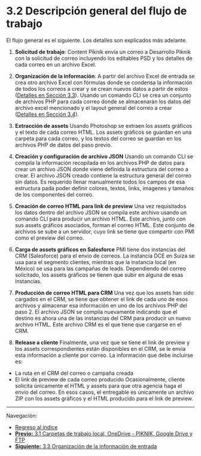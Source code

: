 # **3.2 Descripción general del flujo de trabajo**

El flujo general es el siguiente. Los detalles son explicados más adelante.

1. **Solicitud de trabajo**: Content Piknik envía un correo a Desarrollo Piknik con la solicitud de correo incluyendo los editables PSD y los detalles de cada correo en un archivo Excel.

2. **Organización de la información**: A partir del archivo Excel de entrada se crea otro archivo Excel con fórmulas donde se condensa la información de todos los correos a crear y se crean nuevos datos a partir de estos ([Detalles en Sección 3.3](3_3_Organizacion_de_informacion.md)). Usando un comando CLI se crea un conjunto de archivos PHP para cada correo donde se almacenarán los datos del archivo excel mencionado y el layout general del correo a crear ([Detalles en Sección 3.4](3_4_Inicio_de_proyecto.md)).

3. **Extracción de assets** Usando Photoshop se extraen los assets gráficos y el texto de cada correo HTML. Los assets gráficos se guardan en una carpeta para cada correo, y los textos del correo se guardan en los archivos PHP de datos del paso previo.

4. **Creación y configuración de archivo JSON** Usando un comando CLI se compila la información recopilada en los archivos PHP de datos para crear un archivo JSON donde viene definida la estructura del correo a crear. El archivo JSON creado contiene la estructura general del correo sin datos. Es requerido llenar manualmente todos los campos de esa estructura pada poder definir colores, textos, links, imagenes y tamaños de los componentes del correo.

5. **Creación de correo HTML para link de preview** Una vez requisitados los datos dentro del archivo JSON se compila este archivo usando un comando CLI para producir un archivo HTML. Este archivo, junto con sus assets gráficos asociados, forman el correo HTML. Este conjunto de archivos se sube a un servidor, cuyo link se tiene que compartir con PMI como el preview del correo.

6. **Carga de assets gráficos en Salesforce** PMI tiene dos instancias del CRM (Salesforce) para el envio de correos. La instancia DCE en Suiza se usa para el segmento clientes, mientras que la instancia local (en México) se usa para las campañas de leads. Dependiendo del correo solicitado, los assets gráficos se tienen que subir en alguna de esas instancias.

7. **Producción de correo HTML para CRM** Una vez que los assets han sido cargados en el CRM, se tiene que obtener el link de cada uno de esos archivos y almacenar esa información en uno de los archivos PHP del paso 2. El archivo JSON se compila nuevamente indicando que el destino es ahora una de las instancias del CRM para producir un nuevo archivo HTML. Este archivo CRM es el que tiene que cargarse en el CRM.

8.  **Release a cliente** Finalmente, una vez que se tiene el link de preview y los assets correspondientes están disponibles en el CRM, se le envía esta información a cliente por correo. La información que debe incluirse es:
   * La ruta en el CRM del correo o campaña creada
   * El link de preview de cada correo producido
Ocasionalmente, cliente solicita únicamente el HTML y assets para que otra agencia haga el envío del correo. En esos casos, el entregable es únicamente un archivo ZIP con los assets gráficos y el HTML producido para el link de preview.


___

Navegación:

* [Regreso al índice](README.md)
* [**Previo:** 3.1 Carpetas de trabajo local, OneDrive - PIKNIK, Google Drive y FTP](3_1_Carpetas_de_trabajo.md)
* [**Siguiente:** 3.3 Organización de la información de entrada](3_3_Organizacion_de_informacion.md)

